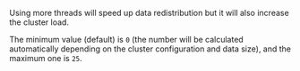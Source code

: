 Using more threads will speed up data redistribution but it will also increase the cluster load. 

The minimum value (default) is `0` (the number will be calculated automatically depending on the cluster configuration and data size), and the maximum one is `25`.
